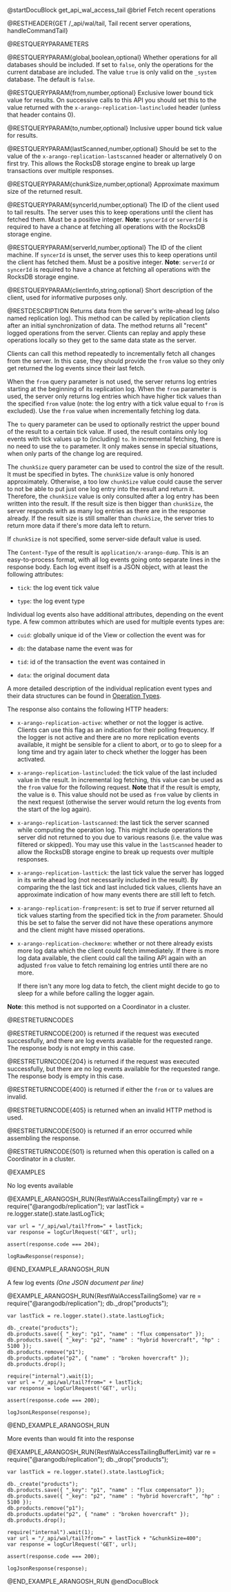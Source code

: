 
@startDocuBlock get_api_wal_access_tail
@brief Fetch recent operations

@RESTHEADER{GET /_api/wal/tail, Tail recent server operations, handleCommandTail}

@RESTQUERYPARAMETERS

@RESTQUERYPARAM{global,boolean,optional}
Whether operations for all databases should be included. If set to `false`,
only the operations for the current database are included. The value `true` is
only valid on the `_system` database. The default is `false`.

@RESTQUERYPARAM{from,number,optional}
Exclusive lower bound tick value for results. On successive calls
to this API you should set this to the value returned
with the `x-arango-replication-lastincluded` header (unless that header
contains 0).

@RESTQUERYPARAM{to,number,optional}
Inclusive upper bound tick value for results.

@RESTQUERYPARAM{lastScanned,number,optional}
Should be set to the value of the `x-arango-replication-lastscanned` header
or alternatively 0 on first try. This allows the RocksDB storage engine to break up
large transactions over multiple responses.

@RESTQUERYPARAM{chunkSize,number,optional}
Approximate maximum size of the returned result.

@RESTQUERYPARAM{syncerId,number,optional}
The ID of the client used to tail results. The server uses this to
keep operations until the client has fetched them. Must be a positive integer.
**Note**: `syncerId` or `serverId` is required to have a chance at fetching all
operations with the RocksDB storage engine.

@RESTQUERYPARAM{serverId,number,optional}
The ID of the client machine. If `syncerId` is unset, the server uses
this to keep operations until the client has fetched them. Must be a positive
integer.
**Note**: `serverId` or `syncerId` is required to have a chance at fetching all
operations with the RocksDB storage engine.

@RESTQUERYPARAM{clientInfo,string,optional}
Short description of the client, used for informative purposes only.

@RESTDESCRIPTION
Returns data from the server's write-ahead log (also named replication log). This method can be called
by replication clients after an initial synchronization of data. The method
returns all "recent" logged operations from the server. Clients
can replay and apply these operations locally so they get to the same data
state as the server.

Clients can call this method repeatedly to incrementally fetch all changes
from the server. In this case, they should provide the `from` value so
they only get returned the log events since their last fetch.

When the `from` query parameter is not used, the server returns log
entries starting at the beginning of its replication log. When the `from`
parameter is used, the server only returns log entries which have
higher tick values than the specified `from` value (note: the log entry with a
tick value equal to `from` is excluded). Use the `from` value when
incrementally fetching log data.

The `to` query parameter can be used to optionally restrict the upper bound of
the result to a certain tick value. If used, the result contains only log events
with tick values up to (including) `to`. In incremental fetching, there is no
need to use the `to` parameter. It only makes sense in special situations,
when only parts of the change log are required.

The `chunkSize` query parameter can be used to control the size of the result.
It must be specified in bytes. The `chunkSize` value is only honored
approximately. Otherwise, a too low `chunkSize` value could cause the server
to not be able to put just one log entry into the result and return it.
Therefore, the `chunkSize` value is only consulted after a log entry has
been written into the result. If the result size is then bigger than
`chunkSize`, the server responds with as many log entries as there are
in the response already. If the result size is still smaller than `chunkSize`,
the server tries to return more data if there's more data left to return.

If `chunkSize` is not specified, some server-side default value is used.

The `Content-Type` of the result is `application/x-arango-dump`. This is an
easy-to-process format, with all log events going onto separate lines in the
response body. Each log event itself is a JSON object, with at least the
following attributes:

- `tick`: the log event tick value

- `type`: the log event type

Individual log events also have additional attributes, depending on the
event type. A few common attributes which are used for multiple events types
are:

- `cuid`: globally unique id of the View or collection the event was for

- `db`: the database name the event was for

- `tid`: id of the transaction the event was contained in

- `data`: the original document data

A more detailed description of the individual replication event types and their
data structures can be found in [Operation Types](#operation-types).

The response also contains the following HTTP headers:

- `x-arango-replication-active`: whether or not the logger is active. Clients
  can use this flag as an indication for their polling frequency. If the
  logger is not active and there are no more replication events available, it
  might be sensible for a client to abort, or to go to sleep for a long time
  and try again later to check whether the logger has been activated.

- `x-arango-replication-lastincluded`: the tick value of the last included
  value in the result. In incremental log fetching, this value can be used
  as the `from` value for the following request. **Note** that if the result is
  empty, the value is `0`. This value should not be used as `from` value
  by clients in the next request (otherwise the server would return the log
  events from the start of the log again).

- `x-arango-replication-lastscanned`: the last tick the server scanned while
  computing the operation log. This might include operations the server did not
  returned to you due to various reasons (i.e. the value was filtered or skipped).
  You may use this value in the `lastScanned` header to allow the RocksDB storage engine
  to break up requests over multiple responses.

- `x-arango-replication-lasttick`: the last tick value the server has
  logged in its write ahead log (not necessarily included in the result). By comparing the the last
  tick and last included tick values, clients have an approximate indication of
  how many events there are still left to fetch.

- `x-arango-replication-frompresent`: is set to _true_ if server returned
  all tick values starting from the specified tick in the _from_ parameter.
  Should this be set to false the server did not have these operations anymore
  and the client might have missed operations.

- `x-arango-replication-checkmore`: whether or not there already exists more
  log data which the client could fetch immediately. If there is more log data
  available, the client could call the tailing API again with an adjusted `from`
  value to fetch remaining log entries until there are no more.

  If there isn't any more log data to fetch, the client might decide to go
  to sleep for a while before calling the logger again.

**Note**: this method is not supported on a Coordinator in a cluster.

@RESTRETURNCODES

@RESTRETURNCODE{200}
is returned if the request was executed successfully, and there are log
events available for the requested range. The response body is not empty
in this case.

@RESTRETURNCODE{204}
is returned if the request was executed successfully, but there are no log
events available for the requested range. The response body is empty
in this case.

@RESTRETURNCODE{400}
is returned if either the `from` or `to` values are invalid.

@RESTRETURNCODE{405}
is returned when an invalid HTTP method is used.

@RESTRETURNCODE{500}
is returned if an error occurred while assembling the response.

@RESTRETURNCODE{501}
is returned when this operation is called on a Coordinator in a cluster.

@EXAMPLES

No log events available

@EXAMPLE_ARANGOSH_RUN{RestWalAccessTailingEmpty}
    var re = require("@arangodb/replication");
    var lastTick = re.logger.state().state.lastLogTick;

    var url = "/_api/wal/tail?from=" + lastTick;
    var response = logCurlRequest('GET', url);

    assert(response.code === 204);

    logRawResponse(response);
@END_EXAMPLE_ARANGOSH_RUN

A few log events *(One JSON document per line)*

@EXAMPLE_ARANGOSH_RUN{RestWalAccessTailingSome}
    var re = require("@arangodb/replication");
    db._drop("products");

    var lastTick = re.logger.state().state.lastLogTick;

    db._create("products");
    db.products.save({ "_key": "p1", "name" : "flux compensator" });
    db.products.save({ "_key": "p2", "name" : "hybrid hovercraft", "hp" : 5100 });
    db.products.remove("p1");
    db.products.update("p2", { "name" : "broken hovercraft" });
    db.products.drop();

    require("internal").wait(1);
    var url = "/_api/wal/tail?from=" + lastTick;
    var response = logCurlRequest('GET', url);

    assert(response.code === 200);

    logJsonLResponse(response);
@END_EXAMPLE_ARANGOSH_RUN

More events than would fit into the response

@EXAMPLE_ARANGOSH_RUN{RestWalAccessTailingBufferLimit}
    var re = require("@arangodb/replication");
    db._drop("products");

    var lastTick = re.logger.state().state.lastLogTick;

    db._create("products");
    db.products.save({ "_key": "p1", "name" : "flux compensator" });
    db.products.save({ "_key": "p2", "name" : "hybrid hovercraft", "hp" : 5100 });
    db.products.remove("p1");
    db.products.update("p2", { "name" : "broken hovercraft" });
    db.products.drop();

    require("internal").wait(1);
    var url = "/_api/wal/tail?from=" + lastTick + "&chunkSize=400";
    var response = logCurlRequest('GET', url);

    assert(response.code === 200);

    logJsonResponse(response);
@END_EXAMPLE_ARANGOSH_RUN
@endDocuBlock
